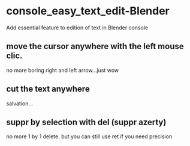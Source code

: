 # console_easy_text_edit-Blender
Add essential feature to edition of text in Blender console

## move the cursor anywhere with the left mouse clic.
no more boring right and left arrow...just wow
## cut the text anywhere
salvation...
## suppr by selection with del (suppr azerty)
no more 1 by 1 delete. but you can still use ret if you need precision 

